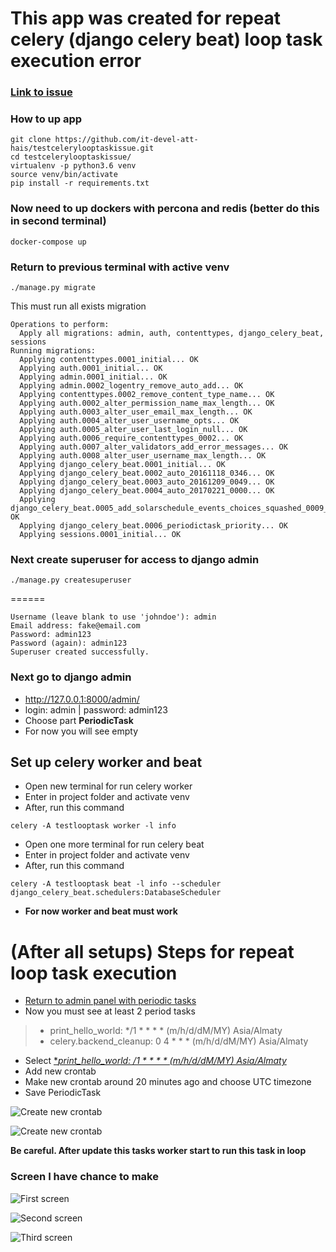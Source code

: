 # This app was created for repeat celery (django celery beat) loop task execution error
### [Link to issue](https://github.com/celery/django-celery-beat/issues/376)

### How to up app
```
git clone https://github.com/it-devel-att-hais/testcelerylooptaskissue.git
cd testcelerylooptaskissue/
virtualenv -p python3.6 venv
source venv/bin/activate
pip install -r requirements.txt
```
### Now need to up dockers with percona and redis (better do this in second terminal)
```
docker-compose up
```
### Return to previous terminal with active venv
```
./manage.py migrate
```
This must run all exists migration
```
Operations to perform:
  Apply all migrations: admin, auth, contenttypes, django_celery_beat, sessions
Running migrations:
  Applying contenttypes.0001_initial... OK
  Applying auth.0001_initial... OK
  Applying admin.0001_initial... OK
  Applying admin.0002_logentry_remove_auto_add... OK
  Applying contenttypes.0002_remove_content_type_name... OK
  Applying auth.0002_alter_permission_name_max_length... OK
  Applying auth.0003_alter_user_email_max_length... OK
  Applying auth.0004_alter_user_username_opts... OK
  Applying auth.0005_alter_user_last_login_null... OK
  Applying auth.0006_require_contenttypes_0002... OK
  Applying auth.0007_alter_validators_add_error_messages... OK
  Applying auth.0008_alter_user_username_max_length... OK
  Applying django_celery_beat.0001_initial... OK
  Applying django_celery_beat.0002_auto_20161118_0346... OK
  Applying django_celery_beat.0003_auto_20161209_0049... OK
  Applying django_celery_beat.0004_auto_20170221_0000... OK
  Applying django_celery_beat.0005_add_solarschedule_events_choices_squashed_0009_merge_20181012_1416... OK
  Applying django_celery_beat.0006_periodictask_priority... OK
  Applying sessions.0001_initial... OK
```
### Next create superuser for access to django admin
```
./manage.py createsuperuser
```
======
```
Username (leave blank to use 'johndoe'): admin
Email address: fake@email.com
Password: admin123
Password (again): admin123
Superuser created successfully.
```
### Next go to django admin
* http://127.0.0.1:8000/admin/ 
* login: admin | password: admin123
* Choose part  **PeriodicTask**
* For now you will see empty

## Set up celery worker and beat

* Open new terminal for run celery worker
* Enter in project folder and activate venv
* After, run this command
```
celery -A testlooptask worker -l info
```
* Open one more terminal for run celery beat
* Enter in project folder and activate venv
* After, run this command
```
celery -A testlooptask beat -l info --scheduler django_celery_beat.schedulers:DatabaseScheduler
```
* **For now worker and beat must work**

# (After all setups) Steps for repeat loop task execution
* [Return to admin panel with periodic tasks](http://127.0.0.1:8000/admin/django_celery_beat/periodictask/)
* Now you must see at least 2 period tasks
> * print_hello_world: */1 * * * * (m/h/d/dM/MY) Asia/Almaty
> * celery.backend_cleanup: 0 4 * * * (m/h/d/dM/MY) Asia/Almaty
* Select [**print_hello_world: */1 * * * * (m/h/d/dM/MY) Asia/Almaty**](http://127.0.0.1:8000/admin/django_celery_beat/periodictask/2/change/)
* Add new crontab
* Make new crontab around 20 minutes ago and choose UTC timezone
* Save PeriodicTask

![Create new crontab](https://i.ibb.co/84p1Hnk/132.png)

![Create new crontab](https://i.ibb.co/7j5zhb3/134.png)

**Be careful. After update this tasks worker start to run this task in loop**
### Screen I have chance to make
![First screen](https://i.ibb.co/cbHVqcW/135.png)

![Second screen](https://i.ibb.co/0K0F0PB/136.png)

![Third screen](https://i.ibb.co/VmCNGD6/137.png)<a href="https://ibb.co/C29tyvL">
